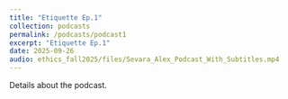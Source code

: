 ```yaml
---
title: "Etiquette Ep.1"
collection: podcasts
permalink: /podcasts/podcast1
excerpt: "Etiquette Ep.1"
date: 2025-09-26
audio: ethics_fall2025/files/Sevara_Alex_Podcast_With_Subtitles.mp4
---
```

Details about the podcast.
